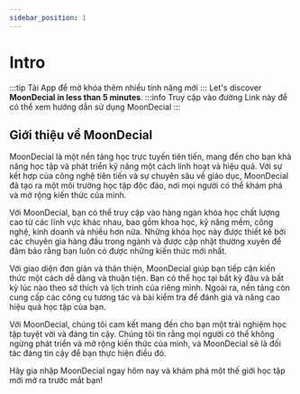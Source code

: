 ```yaml
---
sidebar_position: 1
---
```


# Intro
:::tip
  Tải App để mở khóa thêm nhiều tính năng mới 
:::
Let's discover **MoonDecial in less than 5 minutes**.
:::info
  Truy cập vào đường Link này để có thể xem hướng dẫn sử dụng MoonDecial
:::
## Giới thiệu về MoonDecial

MoonDecial là một nền tảng học trực tuyến tiên tiến, mang đến cho bạn khả năng học tập và phát triển kỹ năng một cách linh hoạt và hiệu quả. Với sự kết hợp của công nghệ tiên tiến và sự chuyên sâu về giáo dục, MoonDecial đã tạo ra một môi trường học tập độc đáo, nơi mọi người có thể khám phá và mở rộng kiến thức của mình.

Với MoonDecial, bạn có thể truy cập vào hàng ngàn khóa học chất lượng cao từ các lĩnh vực khác nhau, bao gồm khoa học, kỹ năng mềm, công nghệ, kinh doanh và nhiều hơn nữa. Những khóa học này được thiết kế bởi các chuyên gia hàng đầu trong ngành và được cập nhật thường xuyên để đảm bảo rằng bạn luôn có được những kiến thức mới nhất.

Với giao diện đơn giản và thân thiện, MoonDecial giúp bạn tiếp cận kiến thức một cách dễ dàng và thuận tiện. Bạn có thể học tại bất kỳ đâu và bất kỳ lúc nào theo sở thích và lịch trình của riêng mình. Ngoài ra, nền tảng còn cung cấp các công cụ tương tác và bài kiểm tra để đánh giá và nâng cao hiệu quả học tập của bạn.

Với MoonDecial, chúng tôi cam kết mang đến cho bạn một trải nghiệm học tập tuyệt vời và đáng tin cậy. Chúng tôi tin rằng mọi người có thể không ngừng phát triển và mở rộng kiến thức của mình, và MoonDecial sẽ là đối tác đáng tin cậy để bạn thực hiện điều đó.

Hãy gia nhập MoonDecial ngay hôm nay và khám phá một thế giới học tập mới mở ra trước mắt bạn!



